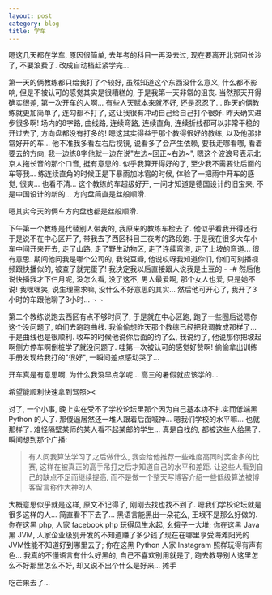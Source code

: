 ```yaml
---
layout: post
category: blog
title: 学车
---
```


嗯这几天都在学车, 原因很简单, 去年考的科目一再没去过, 现在要离开北京回长沙了, 不要浪费了. 改成自动档赶紧学完...

第一天的俩教练都只给我打了个较好, 虽然知道这个东西没什么意义, 什么都不影响, 但是不被认可的感觉其实是很糟糕的, 于是我第一天非常的沮丧. 当然那天开得确实很差, 第一次开车的人啊... 有些人天赋本来就不好, 还是忍忍了... 昨天的俩教练就更加简单了, 连勾都不打了, 这让我很有冲动自己给自己打个很好. 昨天确实进步很多啊! 场内的8字路, 曲线路, 连续弯路, 连续直角, 连续折线都可以非常平稳的开过去了, 方向盘都没有打多的! 嗯这其实得益于那个教得很好的教练, 以及他那非常好开的车... 他不准我多看左右后视镜, 说看多了会产生依赖, 要我走哪看哪, 看着要去的方向, 我一边练8字他就一边在说"左边~回正~右边~", 嗯这个波浪号表示北京人拖长音的那个口音, 挺有意思的. 似乎我算开得好的了, 至少我不需要让后面的车等我... 练连续直角的时候正是下暴雨加冰雹的时候, 体验了一把雨中开车的感觉, 很爽... 也看不清...
这个教练的车超级好开, 一问才知道是德国设计的旧宝来, 不是中国设计的新的... 方向盘简直是丝般顺滑.

嗯其实今天的俩车方向盘也都是丝般顺滑.

下午第一个教练是代替别人带我的, 我原来的教练车检去了. 他似乎看我开得还行于是说不在中心区开了, 带我去了西区科目三夜考的路段跑. 于是我在很多大车小车中间开来开去, 走了山路, 走了野生动物区, 走了连续弯道, 走了上坡的弯道... 很有意思. 期间他问我是哪个公司的, 我说豆瓣, 他说哎呀我知道你们, 你们可别播视频跟快播似的, 被查了就完蛋了! 我决定我以后直接跟人说我是土豆的  - -#  然后他说快播我才下仨月呢, 没怎么看, 没了这不, 男人最爱啊, 那个女人也爱, 只是她不说! 我嘿嘿笑, 说生理需求嘛, 没什么不好意思的其实... 然后他可开心了, 我开了3小时的车跟他聊了3小时... ¬ ¬

第二个教练说跑去西区有点不够时间了, 于是就在中心区跑, 跑了一些圈后说嗯你这个没问题了, 咱们去跑跑曲线. 我偷偷想昨天那个教练已经把我调教成那样了... 于是曲线也是很顺利. 收车的时候他说你后面的约了么, 我说约了, 他说那你把坡起啊侧方停车啊倒桩学了就没问题了. 哇第一次被认可的感觉好赞啊! 偷偷拿出训练手册发现给我打的"很好", 一瞬间差点感动哭了...

开车真是有意思啊, 为什么我没早点学呢... 高三的暑假就应该学的...

希望能顺利快速拿到驾照><

对了, 一个小事, 晚上实在受不了学校论坛里那个因为自己基本功不扎实而低端黑 Python 的人了. 那傻逼居然还一堆人跟着后面喊神... 嗯我们学校的水平嘛... 也就那样了. 难怪隔壁某师的某人看不起某邮的学生... 真是自找的, 都被这些人给黑了. 瞬间想到那个广播:

> 有人问我算法学习了之后做什么, 我会给他推荐一些难度高同时奖金多的比赛, 这样在被真正的高手吊打之后才知道自己的水平和差距. 让这些人看到自己的缺点不足而继续提高, 而不是做一个整天写博客介绍一些低级算法被博客留言称作大神的人

大概意思似乎就是这样, 原文不记得了, 刚刚去找也找不到了. 嗯我们学校论坛就是很多这样的人... 简直看不下去了...
黑语言能黑出一朵花么, 王垠不是那么好做的. 你在这黑 php, 人家 facebook php 玩得风生水起, 幺蛾子一大堆; 你在这黑 Java 黑 JVM, 人家企业级别开发的不知道赚了多少钱了现在在哪里享受海滩阳光的JVM性能不知道好到哪里去了; 你在这黑 Python 人家 Instagram 照样玩得有声有色... 我真的不懂语言有什么好黑的, 自己不喜欢别用就是了, 跑去教导别人这里怎么不好那里怎么不好, 却又说不出个什么是好来... 摊手

吃芒果去了...
